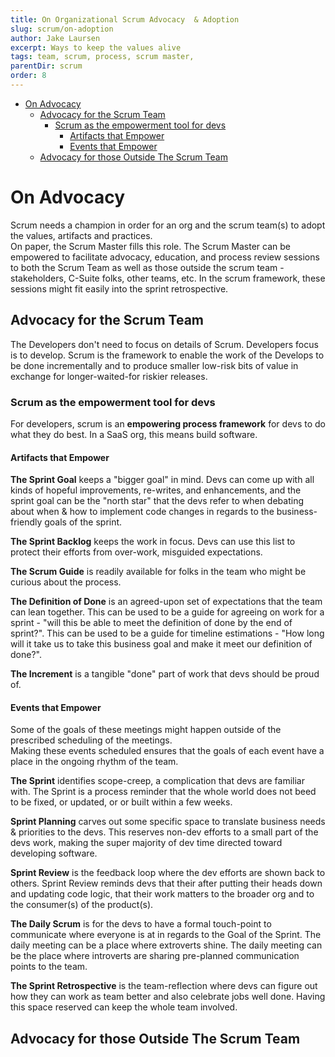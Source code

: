 ```yaml
---
title: On Organizational Scrum Advocacy  & Adoption
slug: scrum/on-adoption
author: Jake Laursen
excerpt: Ways to keep the values alive
tags: team, scrum, process, scrum master,
parentDir: scrum
order: 8
---
```


- [On Advocacy](#on-advocacy)
  - [Advocacy for the Scrum Team](#advocacy-for-the-scrum-team)
    - [Scrum as the empowerment tool for devs](#scrum-as-the-empowerment-tool-for-devs)
      - [Artifacts that Empower](#artifacts-that-empower)
      - [Events that Empower](#events-that-empower)
  - [Advocacy for those Outside The Scrum Team](#advocacy-for-those-outside-the-scrum-team)

# On Advocacy

Scrum needs a champion in order for an org and the scrum team(s) to adopt the values, artifacts and practices.  
On paper, the Scrum Master fills this role. The Scrum Master can be empowered to facilitate advocacy, education, and process review sessions to both the Scrum Team as well as those outside the scrum team - stakeholders, C-Suite folks, other teams, etc. In the scrum framework, these sessions might fit easily into the sprint retrospective.

## Advocacy for the Scrum Team

The Developers don't need to focus on details of Scrum. Developers focus is to develop. Scrum is the framework to enable the work of the Develops to be done incrementally and to produce smaller low-risk bits of value in exchange for longer-waited-for riskier releases.

### Scrum as the empowerment tool for devs

For developers, scrum is an **empowering process framework** for devs to do what they do best. In a SaaS org, this means build software.

#### Artifacts that Empower

**The Sprint Goal** keeps a "bigger goal" in mind. Devs can come up with all kinds of hopeful improvements, re-writes, and enhancements, and the sprint goal can be the "north star" that the devs refer to when debating about when & how to implement code changes in regards to the business-friendly goals of the sprint.

**The Sprint Backlog** keeps the work in focus. Devs can use this list to protect their efforts from over-work, misguided expectations.

**The Scrum Guide** is readily available for folks in the team who might be curious about the process.

**The Definition of Done** is an agreed-upon set of expectations that the team can lean together. This can be used to be a guide for agreeing on work for a sprint - "will this be able to meet the definition of done by the end of sprint?". This can be used to be a guide for timeline estimations - "How long will it take us to take this business goal and make it meet our definition of done?".

**The Increment** is a tangible "done" part of work that devs should be proud of.

#### Events that Empower

Some of the goals of these meetings might happen outside of the prescribed scheduling of the meetings.  
Making these events scheduled ensures that the goals of each event have a place in the ongoing rhythm of the team.

**The Sprint** identifies scope-creep, a complication that devs are familiar with. The Sprint is a process reminder that the whole world does not beed to be fixed, or updated, or or built within a few weeks.

**Sprint Planning** carves out some specific space to translate business needs & priorities to the devs. This reserves non-dev efforts to a small part of the devs work, making the super majority of dev time directed toward developing software.

**Sprint Review** is the feedback loop where the dev efforts are shown back to others. Sprint Review reminds devs that their after putting their heads down and updating code logic, that their work matters to the broader org and to the consumer(s) of the product(s).

**The Daily Scrum** is for the devs to have a formal touch-point to communicate where everyone is at in regards to the Goal of the Sprint. The daily meeting can be a place where extroverts shine. The daily meeting can be the place where introverts are sharing pre-planned communication points to the team.

**The Sprint Retrospective** is the team-reflection where devs can figure out how they can work as team better and also celebrate jobs well done. Having this space reserved can keep the whole team involved.

## Advocacy for those Outside The Scrum Team
